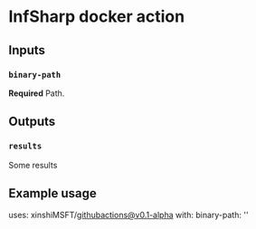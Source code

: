 # InfSharp docker action

## Inputs

### `binary-path`

**Required** Path.

## Outputs

### `results`

Some results

## Example usage

uses: xinshiMSFT/githubactions@v0.1-alpha
with:
  binary-path: '<some path>'

